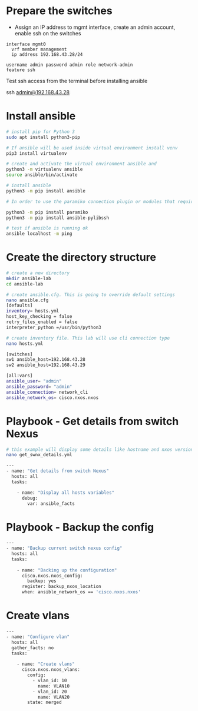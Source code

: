 
# Prepare the switches

- Assign an IP address to mgmt interface, create an admin account, enable ssh on the switches

```
interface mgmt0
  vrf member management
  ip address 192.168.43.28/24

username admin password admin role network-admin
feature ssh
```

Test ssh access from the terminal before installing ansible

ssh admin@192.168.43.28

# Install ansible

```bash
# install pip for Python 3
sudo apt install python3-pip

# If ansible will be used inside virtual environment install venv
pip3 install virtualenv

# create and activate the virtual environment ansible and
python3 -m virtualenv ansible
source ansible/bin/activate

# install ansible
python3 -m pip install ansible

# In order to use the paramiko connection plugin or modules that require paramiko, install the required module

python3 -m pip install paramiko
python3 -m pip install ansible-pylibssh

# test if ansible is running ok
ansible localhost -m ping
```

# Create the directory structure

```bash
# create a new directory
mkdir ansible-lab
cd ansible-lab
```


```bash
# create ansible.cfg. This is going to override default settings
nano ansible.cfg
[defaults]
inventory= hosts.yml
host_key_checking = false
retry_files_enabled = false
interpreter_python =/usr/bin/python3
```

```bash
# create inventory file. This lab will use cli connection type
nano hosts.yml

[switches]
sw1 ansible_host=192.168.43.28
sw2 ansible_host=192.168.43.29

[all:vars]
ansible_user= "admin"
ansible_password= "admin"
ansible_connection= network_cli
ansible_network_os= cisco.nxos.nxos
```

# Playbook - Get details from switch Nexus

```bash
# this example will display some details like hostname and nxos version
nano get_swnx_details.yml

---
- name: "Get details from switch Nexus"
  hosts: all
  tasks:

    - name: "Display all hosts variables"
      debug:
        var: ansible_facts
```

# Playbook - Backup the config

```bash
---
- name: "Backup current switch nexus config"
  hosts: all
  tasks:
  
    - name: "Backing up the configuration"
      cisco.nxos.nxos_config:
        backup: yes
      register: backup_nxos_location
      when: ansible_network_os == 'cisco.nxos.nxos'
```

# Create vlans

```bash
---
- name: "Configure vlan"
  hosts: all
  gather_facts: no
  tasks:
  
    - name: "Create vlans"
      cisco.nxos.nxos_vlans:
        config:
          - vlan_id: 10
            name: VLAN10
          - vlan_id: 20
            name: VLAN20
        state: merged
```

